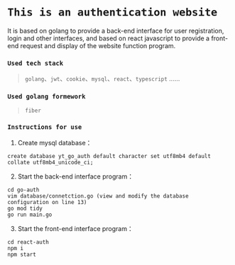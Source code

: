 # `This is an authentication website`

It is based on golang to provide a back-end interface for user registration, login and other interfaces, and based on react javascript to provide a front-end request and display of the website function program.

### `Used tech stack`

> `golang`、`jwt`、`cookie`、`mysql`、`react`、`typescript` ......

### `Used golang formework`
> `fiber`

### `Instructions for use`

1. Create mysql database：

```mysql
create database yt_go_auth default character set utf8mb4 default collate utf8mb4_unicode_ci;
```

2. Start the back-end interface program：

```shell
cd go-auth
vim database/connetction.go (view and modify the database configuration on line 13)
go mod tidy
go run main.go
```

3. Start the front-end interface program：

```shell
cd react-auth
npm i
npm start
```
